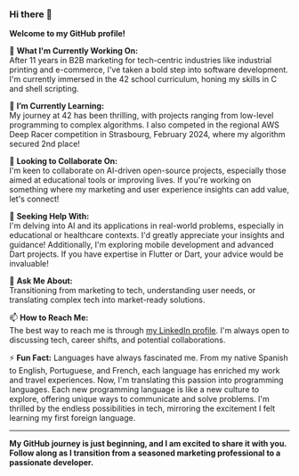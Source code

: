 ### Hi there 👋

**Welcome to my GitHub profile!**

🔭 **What I'm Currently Working On:**  
After 11 years in B2B marketing for tech-centric industries like industrial printing and e-commerce, I've taken a bold step into software development. I'm currently immersed in the 42 school curriculum, honing my skills in C and shell scripting.

🌱 **I’m Currently Learning:**  
My journey at 42 has been thrilling, with projects ranging from low-level programming to complex algorithms. I also competed in the regional AWS Deep Racer competition in Strasbourg, February 2024, where my algorithm secured 2nd place!

👯 **Looking to Collaborate On:**  
I'm keen to collaborate on AI-driven open-source projects, especially those aimed at educational tools or improving lives. If you're working on something where my marketing and user experience insights can add value, let's connect!

🤔 **Seeking Help With:**  
I'm delving into AI and its applications in real-world problems, especially in educational or healthcare contexts. I'd greatly appreciate your insights and guidance! Additionally, I'm exploring mobile development and advanced Dart projects. If you have expertise in Flutter or Dart, your advice would be invaluable!

💬 **Ask Me About:**  
Transitioning from marketing to tech, understanding user needs, or translating complex tech into market-ready solutions.

📫 **How to Reach Me:**  
The best way to reach me is through [my LinkedIn profile](https://www.linkedin.com/in/sandrakanna). I'm always open to discussing tech, career shifts, and potential collaborations.

⚡ **Fun Fact:**
Languages have always fascinated me. From my native Spanish to English, Portuguese, and French, each language has enriched my work and travel experiences. Now, I'm translating this passion into programming languages. Each new programming language is like a new culture to explore, offering unique ways to communicate and solve problems. I'm thrilled by the endless possibilities in tech, mirroring the excitement I felt learning my first foreign language.

---

**My GitHub journey is just beginning, and I am excited to share it with you. Follow along as I transition from a seasoned marketing professional to a passionate developer.**
